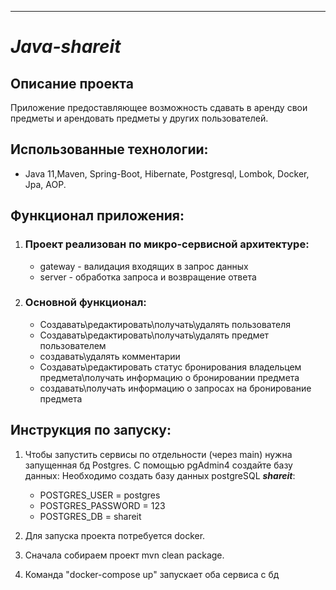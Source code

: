 ---

# *Java-shareit*

Описание проекта
-
Приложение предоставляющее возможность сдавать в аренду свои предметы и арендовать предметы у других пользователей.

Использованные технологии:
-

- Java 11,Maven, Spring-Boot, Hibernate, Postgresql, Lombok, Docker, Jpa, AOP.

Функционал приложения:
-

1. ### Проект реализован по микро-сервисной архитектуре:
    * gateway - валидация входящих в запрос данных
    * server - обработка запроса и возвращение ответа

2. ### Основной функционал:

    * Создавать\редактировать\получать\удалять пользователя
    * Создавать\редактировать\получать\удалять предмет пользователем
    * создавать\удалять комментарии
    * Создавать\редактировать статус бронирования владельцем предмета\получать информацию о бронировании предмета
    * создавать\получать информацию о запросах на бронирование предмета

Инструкция по запуску:
-

1. Чтобы запустить сервисы по отдельности (через main) нужна запущенная бд Postgres. С помощью pgAdmin4 создайте базу
   данных:
   Необходимо создать базу данных postgreSQL _**shareit**_:
    * POSTGRES_USER = postgres
    * POSTGRES_PASSWORD = 123
    * POSTGRES_DB = shareit

2. Для запуска проекта потребуется docker.
3. Сначала собираем проект mvn clean package.
4. Команда "docker-compose up" запускает оба сервиса с бд